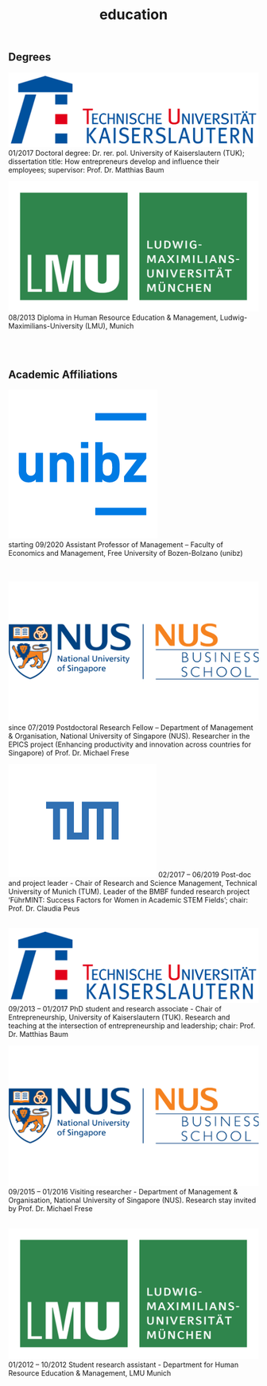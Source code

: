 ﻿---
title: "education"
bg: orange
color: black
fa-icon: university
---

## Degrees

<img alt="TUK" src="./img/Tu_kaiserslautern.svg" class="logos"> 01/2017 Doctoral degree: Dr. rer. pol.
University of Kaiserslautern (TUK); dissertation title: How entrepreneurs develop and influence their employees; supervisor: Prof. Dr. Matthias Baum

<img alt="LMU" src="./img/LMU Logo.png" class="logos"> 08/2013 Diploma in Human Resource Education & Management, Ludwig-Maximilians-University (LMU), Munich

<br/> <br/> 

## Academic Affiliations

<img alt="unibz" src="./img/unibz.png" class="logos"> <br/> starting 09/2020	Assistant Professor of Management – Faculty of Economics and Management, Free University of Bozen-Bolzano (unibz) <br/> <br/> <br/>

<img alt="NUS" src="./img/NUS Logo.png" class="logos"> since 07/2019	Postdoctoral Research Fellow – Department of Management & Organisation, National University of Singapore (NUS).
Researcher in the EPICS project (Enhancing productivity and innovation across countries for Singapore) of Prof. Dr. Michael Frese

<img alt="TUM" src="./img/TUM.svg" class="logos"> 02/2017 – 06/2019	Post-doc and project leader - Chair of Research and Science Management, Technical University of Munich (TUM).
Leader of the BMBF funded research project ‘FührMINT: Success Factors for Women in Academic STEM Fields’; chair: Prof. Dr. Claudia Peus	<br/><br/>

<img alt="TUK" src="./img/Tu_kaiserslautern.svg" class="logos"> 09/2013 – 01/2017	PhD student and research associate - Chair of Entrepreneurship, University of Kaiserslautern (TUK).
Research and teaching at the intersection of entrepreneurship and leadership; chair: Prof. Dr. Matthias Baum <br/> 

<img alt="NUS" src="./img/NUS Logo.png" class="logos"> 09/2015 – 01/2016	Visiting researcher - Department of Management & Organisation, National University of Singapore (NUS).
Research stay invited by Prof. Dr. Michael Frese <br/> <br/> 

<img alt="LMU" src="./img/LMU Logo.png" class="logos"> 01/2012 – 10/2012	Student research assistant - Department for Human Resource Education & Management, LMU Munich

